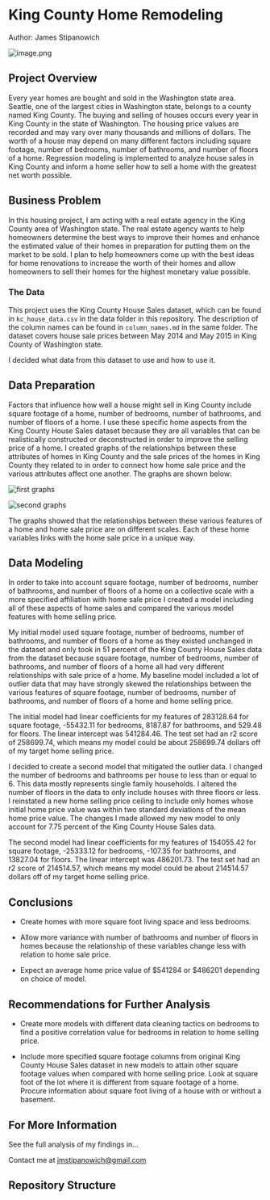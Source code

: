 # King County Home Remodeling

Author: James Stipanowich

![image.png](Images/kingcounty.jpg)


## Project Overview

Every year homes are bought and sold in the Washington state area. Seattle, one of the largest cities in Washington state, belongs to a county named King County. The buying and selling of houses occurs every year in King County in the state of Washington. The housing price values are recorded and may vary over many thousands and millions of dollars. The worth of a house may depend on many different factors including square footage, number of bedrooms, number of bathrooms, and number of floors of a home. Regression modeling is implemented to analyze house sales in King County and inform a home seller how to sell a home with the greatest net worth possible.

## Business Problem

In this housing project, I am acting with a real estate agency in the King County area of Washington state. The real estate agency wants to help homeowners determine the best ways to improve their homes and enhance the estimated value of their homes in preparation for putting them on the market to be sold. I plan to help homeowners come up with the best ideas for home renovations to increase the worth of their homes and allow homeowners to sell their homes for the highest monetary value possible.

### The Data

This project uses the King County House Sales dataset, which can be found in  `kc_house_data.csv` in the data folder in this repository. The description of the column names can be found in `column_names.md` in the same folder. The dataset covers house sale prices between May 2014 and May 2015 in King County of Washington state.

I decided what data from this dataset to use and how to use it. 

## Data Preparation

Factors that influence how well a house might sell in King County include square footage of a home, number of bedrooms, number of bathrooms, and number of floors of a home. I use these specific home aspects from the King County House Sales dataset because they are all variables that can be realistically constructed or deconstructed in order to improve the selling price of a home. I created graphs of the relationships between these attributes of homes in King County and the sale prices of the homes in King County they related to in order to connect how home sale price and the various attributes affect one another. The graphs are shown below:

![first graphs](Images/firsttwographshousing.png)

![second graphs](Images/secondtwographshousing.png)


The graphs showed that the relationships between these various features of a home and home sale price are on different scales. Each of these home variables links with the home sale price in a unique way.

## Data Modeling

In order to take into account square footage, number of bedrooms, number of bathrooms, and number of floors of a home on a collective scale with a more specified affiliation with home sale price I created a model including all of these aspects of home sales and compared the various model features with home selling price.

My initial model used square footage, number of bedrooms, number of bathrooms, and number of floors of a home as they existed unchanged in the dataset and only took in 51 percent of the King County House Sales data from the dataset because square footage, number of bedrooms, number of bathrooms, and number of floors of a home all had very different relationships with sale price of a home. My baseline model included a lot of outlier data that may have strongly skewed the relationships between the various features of square footage, number of bedrooms, number of bathrooms, and number of floors of a home and home selling price. 

The initial model had linear coefficients for my features of 283128.64 for square footage, -55432.11 for bedrooms, 8187.87 for bathrooms, and 529.48 for floors. The linear intercept was 541284.46. The test set had an r2 score of 258699.74, which means my model could be about 258699.74 dollars off of my target home selling price.

I decided to create a second model that mitigated the outlier data. I changed the number of bedrooms and bathrooms per house to less than or equal to 6. This data mostly represents single family households. I altered the number of floors in the data to only include houses with three floors or less. I reinstated a new home selling price ceiling to include only homes whose initial home price value was within two standard deviations of the mean home price value. The changes I made allowed my new model to only account for 7.75 percent of the King County House Sales data.

The second model had linear coefficients for my features of 154055.42 for square footage, -25333.12 for bedrooms, -107.35 for bathrooms, and 13827.04 for floors. The linear intercept was 486201.73. The test set had an r2 score of 214514.57, which means my model could be about 214514.57 dollars off of my target home selling price.


## Conclusions

- Create homes with more square foot living space and less bedrooms.

- Allow more variance with number of bathrooms and number of floors in homes because the relationship of these variables change less with relation to home sale price.

- Expect an average home price value of $541284 or $486201 depending on choice of model.

## Recommendations for Further Analysis

- Create more models with different data cleaning tactics on bedrooms to find a positive correlation value for bedrooms in relation to home selling price.

- Include more specified square footage columns from original King County House Sales dataset in new models to attain other square footage values when compared with home selling price. Look at square foot of the lot where it is different from square footage of a home. Procure information about square foot living of a house with or without a basement.

## For More Information

See the full analysis of my findings in...

Contact me at jmstipanowich@gmail.com

## Repository Structure

